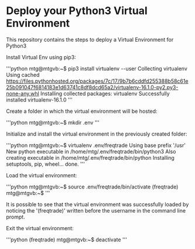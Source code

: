 # Deploy your Python3 Virtual Environment

This repository contains the steps to deploy a Virtual Environment for Python3

Install Virtual Env using pip3:

'''python
mtg@mtgvb:~$ pip3 install virtualenv --user
Collecting virtualenv
  Using cached https://files.pythonhosted.org/packages/7c/17/9b7b6cddfd255388b58c61e25b091047f6814183e1d63741c8df8dcd65a2/virtualenv-16.1.0-py2.py3-none-any.whl
Installing collected packages: virtualenv
Successfully installed virtualenv-16.1.0
'''

Create a folder in which the virtual environment will be hosted:

'''python
mtg@mtgvb:~$ mkdir .env
'''

Initialize and install the virtual environment in the previously created folder:

'''python
mtg@mtgvb:~$ virtualenv .env/freqtrade
Using base prefix '/usr'
New python executable in /home/mtg/.env/freqtrade/bin/python3
Also creating executable in /home/mtg/.env/freqtrade/bin/python
Installing setuptools, pip, wheel...
done.
'''

Load the virtual environment:

'''python
mtg@mtgvb:~$ source .env/freqtrade/bin/activate
(freqtrade) mtg@mtgvb:~$ 
'''

It is possible to see that the virtual environment was successfully loaded by noticing the '(freqtrade)' written before the username in the command line prompt.

Exit the virtual environment:

'''python
(freqtrade) mtg@mtgvb:~$ deactivate
'''
